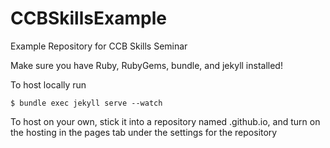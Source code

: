 # CCBSkillsExample
Example Repository for CCB Skills Seminar

Make sure you have Ruby, RubyGems, bundle, and jekyll installed!

To host locally run

```
$ bundle exec jekyll serve --watch
```

To host on your own, stick it into a repository named <yourgithubusername>.github.io, and turn on the hosting in the pages tab under the settings for the repository
